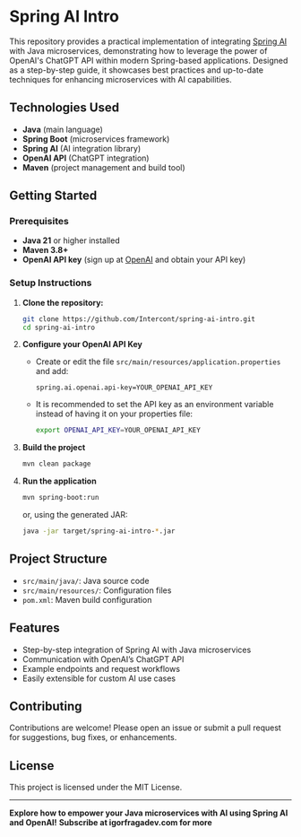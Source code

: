 # Spring AI Intro

This repository provides a practical implementation of integrating [Spring AI](https://docs.spring.io/spring-ai/reference/) with Java microservices, demonstrating how to leverage the power of OpenAI's ChatGPT API within modern Spring-based applications. Designed as a step-by-step guide, it showcases best practices and up-to-date techniques for enhancing microservices with AI capabilities.

## Technologies Used

- **Java** (main language)
- **Spring Boot** (microservices framework)
- **Spring AI** (AI integration library)
- **OpenAI API** (ChatGPT integration)
- **Maven** (project management and build tool)

## Getting Started

### Prerequisites

- **Java 21** or higher installed
- **Maven 3.8+**
- **OpenAI API key** (sign up at [OpenAI](https://platform.openai.com/signup) and obtain your API key)

### Setup Instructions

1. **Clone the repository:**
   ```bash
   git clone https://github.com/Intercont/spring-ai-intro.git
   cd spring-ai-intro

2. **Configure your OpenAI API Key**
    - Create or edit the file `src/main/resources/application.properties` and add:
      ```
      spring.ai.openai.api-key=YOUR_OPENAI_API_KEY
      ```
    - It is recommended to set the API key as an environment variable instead of having it on your properties file:
      ```bash
      export OPENAI_API_KEY=YOUR_OPENAI_API_KEY
      ```

3. **Build the project**
    ```bash
    mvn clean package
    ```

4. **Run the application**
    ```bash
    mvn spring-boot:run
    ```
    or, using the generated JAR:
    ```bash
    java -jar target/spring-ai-intro-*.jar
    ```

## Project Structure

- `src/main/java/`: Java source code
- `src/main/resources/`: Configuration files
- `pom.xml`: Maven build configuration

## Features

- Step-by-step integration of Spring AI with Java microservices
- Communication with OpenAI’s ChatGPT API
- Example endpoints and request workflows
- Easily extensible for custom AI use cases

## Contributing

Contributions are welcome! Please open an issue or submit a pull request for suggestions, bug fixes, or enhancements.

## License

This project is licensed under the MIT License.

---

**Explore how to empower your Java microservices with AI using Spring AI and OpenAI!**
**Subscribe at igorfragadev.com for more**
